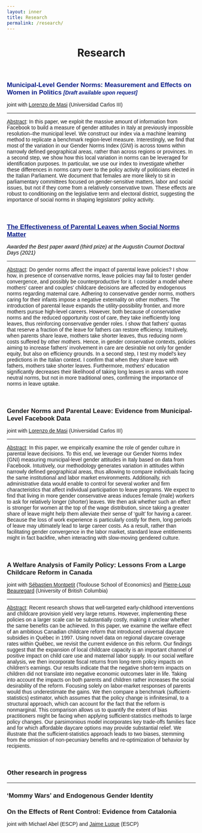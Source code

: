 ```yaml
---
layout: inner
title: Research
permalink: /research/
---
```


<style>
  .line-spacing {
    margin-bottom: 0em; /* custom line spacing */
  }
</style>

<head>
<link rel="shortcut icon" type="image/png" href="/favicon2.png">
</head>

# <center> Research </center>

<p>&nbsp;
</p>

<h1 class="line-spacing" style="font-size:17px;font-family: 'Source Sans Pro', sans-serif;color: #081b88">
  Municipal-Level Gender Norms: Measurement and Effects on Women in Politics
  <span style="font-size: 14px;font-family: 'Source Sans Pro', sans-serif"; color: Black><em>[Draft available upon request]</em></span>
</h1>
<p class="line-spacing" style="font-size:14px;font-family: 'Source Sans Pro', sans-serif">joint with <a href="http://economics.uc3m.es/personal/de-massi/"><u>Lorenzo de Masi</u></a> (Universidad Carlos III)</p>

---

<p style="font-size:14px;font-family: 'Source Sans Pro', sans-serif"><u>Abstract</u>: In this paper, we exploit the massive amount of information from Facebook to build a measure of gender attitudes in Italy at previously impossible resolution&#8210;the municipal level. We construct our index via a machine learning method to replicate a benchmark region-level measure. Interestingly, we find that most of the variation in our Gender Norms Index (<em>GNI</em>) is across towns within narrowly defined geographical areas, rather than across regions or provinces. In a second step, we show how this local variation in norms can be leveraged for identification purposes. In particular, we use our index to investigate whether these differences in norms carry over to the policy activity of politicians elected in the Italian Parliament. We document that females are more likely to sit in parliamentary committees focused on gender-sensitive matters, labor and social issues, but not if they come from a relatively conservative town. These effects are robust to conditioning on the legislative term and electoral district, suggesting the importance of social norms in shaping legislators' policy activity.</p>

<p>&nbsp;
</p>




<h1 class="line-spacing"
  style="font-size:17px;color:Black;font-family: 'Source Sans Pro', sans-serif"><a style="color: #081b88"  href="https://drive.google.com/file/d/1K06sRgc7v2mwntaFGWQSMts6iJFjnuKc/view?usp=share_link"><u>The Effectiveness of Parental Leaves when Social Norms Matter</u></a>
</h1>
<p class="line-spacing" style="font-size:14px;font-family: 'Source Sans Pro', sans-serif; color: black"><em>Awarded the Best paper award (third prize) at the Augustin Cournot Doctoral Days (2021)</em></p>

---

<p style="font-size:14px;font-family: 'Source Sans Pro', sans-serif"><u>Abstract</u>: Do gender norms affect the impact of parental leave policies? I show how, in presence of conservative norms, leave policies may fail to foster gender convergence, and possibly be counterproductive for it. I consider a model where mothers' career and couples' childcare decisions are affected by endogenous norms regarding maternal care. Adhering to conservative gender norms, mothers caring for their infants impose a negative externality on other mothers. The introduction of parental leave expands the utility-possibility frontier, and more mothers pursue high-level careers. However, both because of conservative norms and the reduced opportunity cost of care, they take inefficiently long leaves, thus reinforcing conservative gender roles. I show that fathers' quotas that reserve a fraction of the leave for fathers can restore efficiency. Intuitively, when parents share leave, mothers take shorter leaves, thus reducing norm costs suffered by other mothers. Hence, in gender conservative contexts, policies aiming to increase fathers' involvement in care are desirable not only for gender equity, but also on efficiency grounds. In a second step, I test my model's key predictions in the Italian context. I confirm that when they share leave with fathers, mothers take shorter leaves. Furthermore, mothers' education significantly decreases their likelihood of taking long leaves in areas with more neutral norms, but not in more traditional ones, confirming the importance of norms in leave uptake.</p>

<p>&nbsp;
</p>



<h1 class="line-spacing"
  style="font-size:17px;font-family: 'Source Sans Pro', sans-serif">Gender Norms and Parental Leave: Evidence from Municipal-Level Facebook
Data
</h1>
<p class="line-spacing" style="font-size:14px;font-family: 'Source Sans Pro', sans-serif">joint with <a href="http://economics.uc3m.es/personal/de-massi/"><u>Lorenzo de Masi</u></a> (Universidad Carlos III)</p>

---

<p style="font-size:14px;font-family: 'Source Sans Pro', sans-serif"><u>Abstract</u>: In this paper, we empirically examine the role of gender culture in parental leave decisions. To this end, we leverage our Gender Norms Index (GNI) measuring municipal-level gender attitudes in Italy based on data from Facebook. Intuitively, our methodology generates variation in attitudes within narrowly defined geographical areas, thus allowing to compare individuals facing the same institutional and
labor market environments. Additionally, rich administrative data would enable to control for several worker and firm characteristics that affect individual participation to leave programs. We expect to find that living in more gender conservative areas induces female (male) workers to ask for relatively longer (shorter) leaves. We then ask whether such an effect is stronger for women at the top of the wage distribution, since taking a greater share of leave might help them alleviate their sense of &#8216;guilt&#8217; for having a career. Because the loss of work experience is particularly costly for them, long periods of leave may ultimately lead to large career costs. As a result, rather than facilitating gender convergence in the labor market, standard leave entitlements might in fact backfire, when interacting with slow-moving gendered culture.</p>

<p>&nbsp;
</p>





<h1 class="line-spacing"
    style="font-size:17px;font-family: 'Source Sans Pro', sans-serif">A Welfare Analysis of Family Policy: Lessons From a Large Childcare Reform in Canada</h1>
<p class="line-spacing" style="font-size:14px;font-family: 'Source Sans Pro', sans-serif">joint with <a href="https://www.sebastienmontpetit.com/en/"><u>Sébastien Montpetit</u></a> (Toulouse School of Economics) and <a href="https://sites.google.com/view/pierreloupbeauregard/"><u>Pierre-Loup Beauregard</u></a> (University of British Columbia)</p>

---
<p style="font-size:14px;font-family: 'Source Sans Pro', sans-serif"><u>Abstract</u>: Recent research shows that well-targeted early-childhood interventions and childcare
provision yield very large returns. However, implementing these policies on a larger scale can be substantially costly, making it unclear whether the same benefits can be achieved. In this paper, we examine the welfare effect of an ambitious Canadian childcare reform that introduced universal daycare subsidies in Québec in 1997. Using novel data on regional daycare coverage rates within Québec, we revisit the current evidence on this reform. Our findings suggest that the expansion of local childcare capacity is an important channel of positive impact on child care use and maternal labor supply. In our social welfare analysis, we then incorporate fiscal returns from long-term policy impacts on children's earnings. Our results indicate that the negative short-term impacts on children did not translate
into negative economic outcomes later in life. Taking into account the impacts on both parents and children rather increases the social desirability of the reform. Focusing solely on labor-market responses of parents would thus underestimate the gains. We then compare a benchmark (sufficient-statistics) estimator, which assumes that the policy change is infinitesimal, to a structural approach, which can account for the fact that the reform is nonmarginal. This comparison allows us to quantify the extent of bias practitioners might be facing when applying sufficient-statistics methods to large policy changes. Our parsimonious model incorporates key trade-offs families face and for which affordable daycare options may provide substantial relief. We illustrate that the sufficient-statistics approach leads to
two biases, stemming from the omission of non-pecuniary benefits and re-optimization of behavior by recipients.</p>

<p>&nbsp;
</p>

### Other research in progress

---

<h1 
    style="font-size:17px;font-family: 'Source Sans Pro', sans-serif">&#8216;Mommy Wars&#8217; and Endogenous Gender Identity
</h1>

<h1 class="line-spacing" 
    style="font-size:17px;font-family: 'Source Sans Pro', sans-serif">On the Effects of Rent Control: Evidence from Catalonia
</h1>
<p class="line-spacing" style="font-size:14px;font-family: 'Source Sans Pro', sans-serif">joint with Michael Abel (ESCP) and <a href="https://www.escp.eu/luque-jaime/"><u>Jaime Luque</u></a> (ESCP)</p>


